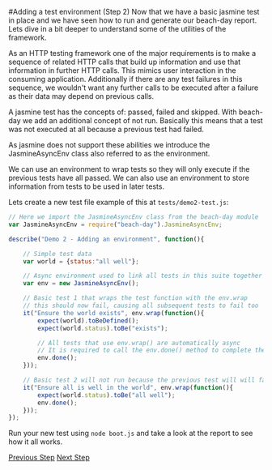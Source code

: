 #Adding a test environment (Step 2)
Now that we have a basic jasmine test in place and we have seen how to run and generate our beach-day report. Lets dive in a bit deeper to understand some of the utilities of the framework.

As an HTTP testing framework one of the major requirements is to make a sequence of related HTTP calls that build up information and use that information in further HTTP calls. This mimics user interaction in the consuming application. 
Additionally if there are any test failures in this sequence, we wouldn't want any further calls to be executed after a failure as their data may depend on previous calls.

A jasmine test has the concepts of: passed, failed and skipped. With beach-day we add an additional concept of not run. Basically this means that a test was not executed at all because a previous test had failed.

As jasmine does not support these abilities we introduce the JasmineAsyncEnv class also referred to as the environment.

We can use an environment to wrap tests so they will only execute if the previous tests have all passed. We can also use an environment to store information from tests to be used in later tests.

Lets create a new test file example of this at `tests/demo2-test.js`:
```javascript
// Here we import the JasmineAsyncEnv class from the beach-day module
var JasmineAsyncEnv = require("beach-day").JasmineAsyncEnv;

describe("Demo 2 - Adding an environment", function(){

    // Simple test data
    var world = {status:"all well"};

    // Async environment used to link all tests in this suite together
    var env = new JasmineAsyncEnv();

    // Basic test 1 that wraps the test function with the env.wrap
    // this should now fail, causing all subsequent tests to fail too
    it("Ensure the world exists", env.wrap(function(){
        expect(world).toBeDefined();
        expect(world.status).toBe("exists");

        // All tests that use env.wrap() are automatically async
        // It is required to call the env.done() method to complete the test
        env.done();
    }));

    // Basic test 2 will not run because the previous test will will fail
    it("Ensure all is well in the world", env.wrap(function(){
        expect(world.status).toBe("all well");
        env.done();
    }));
});
```

Run your new test using `node boot.js` and take a look at the report to see how it all works.

[Previous Step](step1.md)
[Next Step](step2.md)